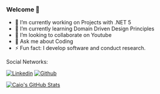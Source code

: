 ### Welcome 👋

- 🔭 I’m currently working on Projects with .NET 5
- 🌱 I’m currently learning Domain Driven Design Principles
- 👯 I’m looking to collaborate on Youtube
- 💬 Ask me about Coding
- ⚡ Fun fact: I develop software and conduct research.

Social Networks:

[![Linkedin](https://camo.githubusercontent.com/1d1d3d30126ba69ce4b5f56e106b8d411cba304bf869c7dae7eaf9137505f68d/68747470733a2f2f696d672e736869656c64732e696f2f62616467652f2d4c696e6b6564496e2d626c75653f7374796c653d666c61742d737175617265266c6f676f3d4c696e6b6564696e266c6f676f436f6c6f723d7768697465266c696e6b3d68747470733a2f2f7777772e6c696e6b6564696e2e636f6d2f696e2f70697265736564756172646f2f)](https://www.linkedin.com/in/caiosousa2015/) [![Github](https://img.shields.io/badge/-Github-000?style=flat-square&logo=Github&logoColor=white&link=https://github.com/eduardopires)](https://github.com/Caio-Sousa)

[![Caio's GitHub Stats](https://github-readme-stats.vercel.app/api?username=Caio-Sousa&theme=dark)](https://github.com/Caio-Sousa/github-readme-stats)
